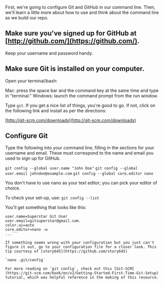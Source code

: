 First, we're going to configure Git and GitHub in our command line. Then, we'll learn a little more about how to use and think about the command line as we build our repo. 

## Make sure you've signed up for GitHub at [http://github.com/](https://github.com/).
Keep your username and password handy. 

## Make sure Git is installed on your computer.

Open your terminal/bash:

Mac: press the space bar and the command key at the same time and type in "terminal."
Windows: launch the command prompt from the run window. 

Type `git`. If you get a nice list of things, you're good to go. If not, click on the following link and install as per the directions:

[http://git-scm.com/downloads](http://git-scm.com/downloads)

## Configure Git

Type the following into your command line, filling in the sections for your username and email. These must correspond to the name and email you used to sign up for GitHub.

`git config --global user.name "John Doe"`
`git config --global user.email johndoe@example.com`
`git config --global core.editor nano`

You don't have to use nano as your text editor; you can pick your editor of choice. 

To check your set-up, use:
`git config --list`

You'll get something that looks like this:

```
user.name=Superstar Git User
user.email=gitsuperstar@gmail.com.
color.ui=auto
core.editor=nano -w
...```

If something seems wrong with your configuration but you just can't figure it out, go to your configuration file for a closer look. This tip courtesy of [story645](https://github.com/story645)

`nano .git/config`  

For more reading on `git config`, check out this [Git-SCM](https://git-scm.com/book/en/v2/Getting-Started-First-Time-Git-Setup) tutorial, which was helpful reference in the making of this resource. 